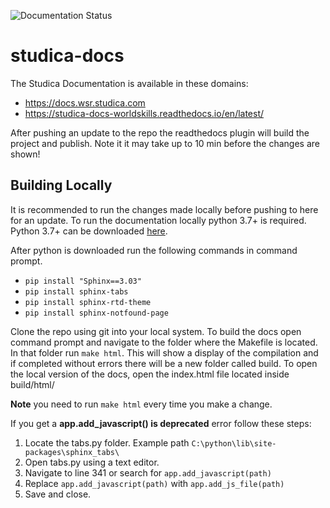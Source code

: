 ![Documentation Status](https://readthedocs.org/projects/studica-docs-worldskills/badge/?version=latest)
# studica-docs

The Studica Documentation is available in these domains:
- https://docs.wsr.studica.com
- https://studica-docs-worldskills.readthedocs.io/en/latest/

After pushing an update to the repo the readthedocs plugin will build the project and publish. Note it it may take up to 10 min before the changes are shown!

## Building Locally

It is recommended to run the changes made locally before pushing to here for an update. To run the documentation locally python 3.7+ is required. Python 3.7+ can be downloaded [here](https://www.python.org/downloads/). 

After python is downloaded run the following commands in command prompt.

- ``pip install "Sphinx==3.03"``
- ``pip install sphinx-tabs`` 
- ``pip install sphinx-rtd-theme``
- ``pip install sphinx-notfound-page``

Clone the repo using git into your local system. To build the docs open command prompt and navigate to the folder where the Makefile is located. In that folder run ``make html``. This will show a display of the compilation and if completed without errors there will be a new folder called build. To open the local version of the docs, open the index.html file located inside build/html/

**Note** you need to run ``make html`` every time you make a change.

If you get a **app.add_javascript() is deprecated** error follow these steps:

1. Locate the tabs.py folder. Example path ``C:\python\lib\site-packages\sphinx_tabs\``
2. Open tabs.py using a text editor.
3. Navigate to line 341 or search for ``app.add_javascript(path)``
4. Replace ``app.add_javascript(path)`` with ``app.add_js_file(path)``
5. Save and close. 
